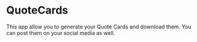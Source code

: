 # QuoteCards

This app allow you to generate your Quote Cards and download them.
You can post them on your social media as well.

